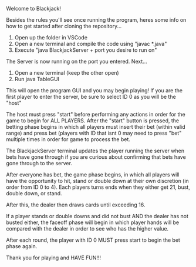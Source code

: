 Welcome to Blackjack!

Besides the rules you'll see once running the program, heres some info on how to get started after cloning the repository...

  1. Open up the folder in VSCode
  2. Open a new terminal and compile the code using "javac *.java"
  3. Execute "java BlackjackServer + port you desire to run on"

The Server is now running on the port you entered. Next...

  1. Open a new terminal (keep the other open)
  2. Run java TableGUI

This will open the program GUI and you may begin playing! If you are the first player to enter the server, be sure to select ID 0 as you will be the "host"

The host must press "start" before performing any actions in order for the game to begin for ALL PLAYERS.
After the "start" button is pressed, the betting phase begins in which all players must insert their bet (within valid range) and press bet (players with ID that isnt 0 may need to press
"bet" multiple times in order for game to process the bet.

The BlackjackServer terminal updates the player running the server when bets have gone through if you are curious about confirming that bets have gone through to the server.

After everyone has bet, the game phase begins, in which all players will have the opportunity to hit, stand or double down at their own discretion (in order from ID 0 to 4). Each players
turns ends when they either get 21, bust, double down, or stand. 

After this, the dealer then draws cards until exceeding 16.

If a player stands or double downs and did not bust AND the dealer has not busted either, the faceoff phase will begin in which player hands will be compared with the dealer in order 
to see who has the higher value. 

After each round, the player with ID 0 MUST press start to begin the bet phase again.

Thank you for playing and HAVE FUN!!!

